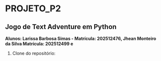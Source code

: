 # PROJETO_P2
## **Jogo de Text Adventure em Python**

**Alunos: Larissa Barbosa Simas - Matrícula: 202512476, Jhean Monteiro da Silva Matrícula: 202512499 e**


1. Clone do repositório: 
